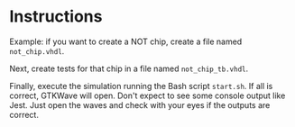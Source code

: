 # Instructions
Example: if you want to create a NOT chip, create a file named `not_chip.vhdl`.

Next, create tests for that chip in a file named `not_chip_tb.vhdl`.

Finally, execute the simulation running the Bash script `start.sh`. If all is correct, GTKWave will open. Don't expect to see some console output like Jest. Just open the waves and check with your eyes if the outputs are correct.